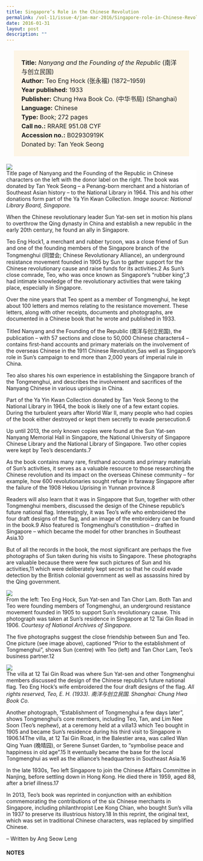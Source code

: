 ```yaml
---
title: Singapore’s Role in the Chinese Revolution
permalink: /vol-11/issue-4/jan-mar-2016/Singapore-role-in-Chinese-Revolution
date: 2016-01-31
layout: post
description: ""
---
```

<span style="background-colour: #fdf5e6; padding: 20px; margin: 20px; background:#fdf5e6; display:block; font-size:1rem; line-height:1.5rem;"> 
	<b>Title:</b> <i>Nanyang and the Founding of the Republic </i>(南洋与创立民国)<br>
	<b>Author:</b> Teo Eng Hock (张永福)
(1872–1959)<br>
<b>Year published:</b> 1933<br>
<b>Publisher:</b> Chung Hwa Book Co. (中华书局) 
(Shanghai)<br>
<b>Language:</b> Chinese<br>
<b>Type:</b> Book; 272 pages<br>
<b>Call no.:</b> RRARE 951.08 CYF<br>
<b>Accession no.:</b> B02930919K<br>
Donated by:</b> Tan Yeok Seong
	</span>
	
<img src="/images/vol-11-issue-4/sg-role-in-chinese-revolution/R1.JPG">
<div style="background-color: white;">Title page of Nanyang and the Founding of the Republic in Chinese characters on the left with the donor label on the right. The book was donated by Tan Yeok Seong – a Penang-born merchant and a historian of Southeast Asian history – to the National Library in 1964. This and his other donations form part of the Ya Yin Kwan Collection. <i>Image source: National Library Board, Singapore.</i></div>

When the Chinese revolutionary leader Sun Yat-sen set in motion his plans to overthrow the Qing dynasty in China and establish a new republic in the early 20th century, he found an ally in Singapore.

Teo Eng Hock1, a merchant and rubber tycoon, was a close friend of Sun and one of the founding members of the Singapore branch of the Tongmenghui (同盟会; Chinese Revolutionary Alliance), an underground resistance movement founded in 1905 by Sun to gather support for the Chinese revolutionary cause and raise funds for its activities.2 As Sun’s close comrade, 
Teo, who was once known as Singapore’s “rubber king”,3 had intimate knowledge of the revolutionary activities that were taking place, especially in Singapore.

Over the nine years that Teo spent as a member of Tongmenghui, he kept about 100 letters and memos relating to the resistance movement. These letters, along with other receipts, documents and photographs, are documented in a Chinese book that he wrote and published in 1933.

Titled Nanyang and the Founding of the Republic (南洋与创立民国), the publication – with 57 sections and close to 50,000 Chinese characters4 – contains first-hand accounts and primary materials on the involvement of the overseas Chinese in the 1911 Chinese Revolution,5as well as Singapore’s role in Sun’s campaign to end more than 2,000 years of imperial rule in China.

Teo also shares his own experience in establishing the Singapore branch of the Tongmenghui, and describes the involvement and sacrifices of the Nanyang Chinese 
in various uprisings in China.

Part of the Ya Yin Kwan Collection donated by Tan Yeok Seong to the National Library in 1964, the book is likely one of a few extant copies. During the turbulent years after World War II, many people who had copies of the book either destroyed or kept them secretly to evade persecution.6

Up until 2013, the only known copies were found at the Sun Yat-sen Nanyang Memorial Hall in Singapore, the National University of Singapore Chinese Library and the National Library of Singapore. Two other copies were kept by Teo’s descendants.7

As the book contains many rare, firsthand accounts and primary materials of Sun’s activities, it serves as a valuable resource to those researching the Chinese revolution and its impact on the overseas Chinese community – for example, how 600 revolutionaries sought refuge in faraway Singapore after the failure of the 1908 Hekou Uprising in Yunnan province.8

Readers will also learn that it was in Singapore that Sun, together with other Tongmenghui members, discussed the design of the Chinese republic’s future national flag. 
Interestingly, it was Teo’s wife who embroidered the four draft designs of the flag, and an image of the embroidery can be found in the book.9 Also featured is Tongmenghui’s constitution – drafted in Singapore – which became the model for other branches in 
Southeast Asia.10

But of all the records in the book, the most significant are perhaps the five photographs of Sun taken during his visits to Singapore. These photographs are valuable 
because there were few such pictures of Sun and his activities,11 which were deliberately kept secret so that he could evade detection by the British colonial government as well as assassins hired by the Qing government.

<img src="/images/vol-11-issue-4/sg-role-in-chinese-revolution/R2.JPG">
<div style="background-color: white;"> From the left: Teo Eng Hock, Sun Yat-sen and Tan Chor Lam. Both Tan 
and Teo were founding members of Tongmenghui, an underground resistance movement founded in 1905 to support Sun’s revolutionary cause. This photograph was taken at Sun’s residence in Singapore at 12 Tai Gin Road in 1906. <i>Courtesy of National Archives of Singapore.</i></div>

The five photographs suggest the close friendship between Sun and Teo. One picture (see image above), captioned “Prior to the establishment of Tongmenghui”, shows Sun (centre) with Teo (left) and Tan Chor Lam, 
Teo’s business partner.12

<img src="/images/vol-11-issue-4/sg-role-in-chinese-revolution/R3.JPG">
<div style="background-color: white;"> The villa at 12 Tai Gin Road was where Sun Yat-sen and other Tongmenghui members discussed the design of the Chinese republic’s future national flag. Teo Eng Hock’s wife embroidered the four draft designs of the flag. <i>All rights reserved, Teo, E. H. (1933). 南洋与创立民国. Shanghai: Chung Hwa Book Co.</i></div>

Another photograph, “Establishment of Tongmenghui a few days later”, shows Tongmenghui’s core members, including Teo, Tan, and Lim Nee Soon (Teo’s nephew), at a ceremony held at a villa13 which Teo bought in 1905 and became Sun’s residence during his third visit to Singapore in 1906.14The villa, at 12 Tai Gin Road, in the Balestier area, was called Wan Qing Yuan (晚晴园), or Serene Sunset Garden, to “symbolise peace and happiness in old age”.15 It eventually became the base for the local Tongmenghui as well as the alliance’s headquarters in Southeast Asia.16

In the late 1930s, Teo left Singapore to join the Chinese Affairs Committee in Nanjing, before settling down in Hong Kong. He died there in 1959, aged 88, after a brief 
illness.17

In 2013, Teo’s book was reprinted in conjunction with an exhibition commemorating the contributions of the six Chinese merchants in Singapore, including philanthropist 
Lee Kong Chian, who bought Sun’s villa in 1937 to preserve its illustrious history.18 In this reprint, the original text, which was set in traditional Chinese characters, was replaced by simplified Chinese. 

– Written by Ang Seow Leng

#### **NOTES**
[^1]:Song, O. S. (1984). One hundred years’ history of the Chinese in Singapore (p. 34). Singapore: Oxford University Press. Call no.: RSING 959.57 SON-[HIS]
[^2]:陈丁辉 (2013). 南洋与创立民国  (p. 2). 新加坡: 晚晴园孙中山南洋记念馆. Call no.: RSING 951.08 ZYF; Tongmenghui. (2008, April 2). Retrieved from New World Encyclopedia website.
[^3]:‘Rubber King’ comes back. (1937, October 12). The Straits Times, p. 12. Retrieved from NewspaperSG.
[^4]:陈丁辉, 2013, p. vii.
[^5]:The 1911 Chinese Revolution overthrew the Qing dynasty and established the Republic of China, thereby ending imperial rule in China. See Office of the Historian (n.d.). The Chinese Revolution of 1911. Retrieved from U.S. Department of State Office of the Historian website. 
[^6]:谢燕燕. (2013, December 12). 王赓武教授: 从一本书的际遇感受时代变迁. Lianhe Zaobao. Retrieved from Zaobao.sg website.
[^7]:谢燕燕. (2013, December 11). 《南洋与创立民国》将重新面世晚晴园实现张永福遗愿. Lianhe Zaobao. Retrieved from Zaobao.sg website.
[^8]:陈丁辉, 2013, pp. vii–ix.
[^9]:张永福著. (2013). 南洋与创立民国 (p. IX). 陈丁辉主编. 新加坡: 晚晴园孙中山南洋记念馆. Call No.: RSING 951.08 ZYF
[^10]:Tan B. H. (1988, July 28). Villa of revolutionaries. The Straits Times, p. 5. Retrieved from NewspaperSG.
[^11]:The Straits Times, 28 Jul 1988, p. 5.
[^12]:The Straits Times, 28 Jul 1988. p. 5; 陈丁辉, 2013, p. 5.
[^13]:The Straits Times, 28 Jul 1988. p. 5; 陈丁辉, 2013, p. 10.
[^14]:Rear-Adm Teo goes down memory lane. (1995, November 26). The Straits Times, p. 1. Retrieved from NewspaperSG.
[^15]:	It’s housed soldiers, mistress and tycoons. (2001, November 12). The Straits Times, p. 4. Retrieved from NewspaperSG.
[^16]:Hall of fame. (2005, December 29). The Straits Times, p. 5. Retrieved from NewspaperSG.
[^17]:Former Singapore ‘Rubber King’ dies in Hong Kong. (1959, April 11). The Straits Times, p. 2. Retrieved from NewspaperSG; 张永福, 2013, p. VII.
[^18]:Huang, L. (2013, December 13). Six saved villa for Sun. The Straits Times. Retrieved from Factiva via NLB’s eResources website.